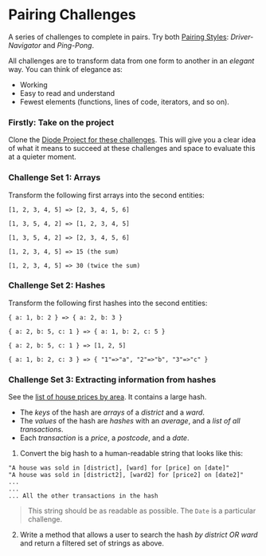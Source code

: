 # Pairing Challenges

A series of challenges to complete in pairs. Try both [Pairing Styles](http://articles.coreyhaines.com/posts/thoughts-on-pair-programming): *Driver-Navigator* and *Ping-Pong*.

All challenges are to transform data from one form to another in an _elegant_ way. You can think of elegance as:

- Working
- Easy to read and understand
- Fewest elements (functions, lines of code, iterators, and so on).

### Firstly: Take on the project

Clone the [Diode Project for these challenges](https://diode.makersacademy.com/students/neoeno/projects/1). This will give you a clear idea of what it means to succeed at these challenges and space to evaluate this at a quieter moment.

### Challenge Set 1: Arrays

Transform the following first arrays into the second entities:

```
[1, 2, 3, 4, 5] => [2, 3, 4, 5, 6]
```

```
[1, 3, 5, 4, 2] => [1, 2, 3, 4, 5]
```

```
[1, 3, 5, 4, 2] => [2, 3, 4, 5, 6]
```

```
[1, 2, 3, 4, 5] => 15 (the sum)
```

```
[1, 2, 3, 4, 5] => 30 (twice the sum)
```

### Challenge Set 2: Hashes

Transform the following first hashes into the second entities:

```
{ a: 1, b: 2 } => { a: 2, b: 3 }
```

```
{ a: 2, b: 5, c: 1 } => { a: 1, b: 2, c: 5 }
```

```
{ a: 2, b: 5, c: 1 } => [1, 2, 5]
```

```
{ a: 1, b: 2, c: 3 } => { "1"=>"a", "2"=>"b", "3"=>"c" }
```

### Challenge Set 3: Extracting information from hashes

See the [list of house prices by area](./house_prices_by_area.rb). It contains a large hash.

- The *keys* of the hash are *arrays* of a _district_ and a _ward_.
- The *values* of the hash are *hashes* with an _average_, and a _list of all transactions_.
- Each _transaction_ is a _price_, a _postcode_, and a _date_.

1. Convert the big hash to a human-readable string that looks like this:

```
"A house was sold in [district], [ward] for [price] on [date]"
"A house was sold in [district2], [ward2] for [price2] on [date2]"
...
...
... All the other transactions in the hash
```

> This string should be as readable as possible. The `Date` is a particular challenge.

2. Write a method that allows a user to search the hash _by district OR ward_ and return a filtered set of strings as above.
